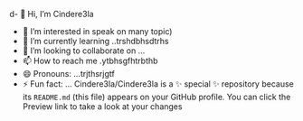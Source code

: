 d- 👋 Hi, I’m Cindere3la
- 👀 I’m interested in speak on many topic)
- 🌱 I’m currently learning ..trshdbhsdtrhs
- 💞️ I’m looking to collaborate on ...
- 📫 How to reach me .ytbhsgfhtrbthb
- 😄 Pronouns: ...trjthsrjgtf
- ⚡ Fun fact: ...
Cindere3la/Cindere3la is a ✨ special ✨ repository because its `README.md` (this file) appears on your GitHub profile.
You can click the Preview link to take a look at your changes
